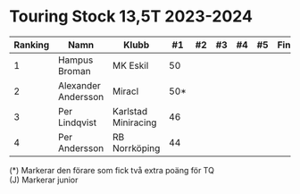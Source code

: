 # Touring Stock 13,5T 2023-2024

| Ranking | Namn                | Klubb               |  #1  |  #2 |  #3 |  #4 |  #5 | Final | Tot |
| ------- | ------------------- | ------------------- | ---- | --- | --- | --- | --- | ----- | --- |
| 1       | Hampus Broman       | MK Eskil            | 50   |     |     |     |     |       | 50  |
| 2       | Alexander Andersson | Miracl              | 50*  |     |     |     |     |       | 50  |
| 3       | Per Lindqvist       | Karlstad Miniracing | 46   |     |     |     |     |       | 46  |
| 4       | Per Andersson       | RB Norrköping       | 44   |     |     |     |     |       | 44  |


(*) Markerar den förare som fick två extra poäng för TQ </br>
(J) Markerar junior
